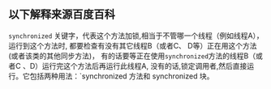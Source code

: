 ## 以下解释来源百度百科

`synchronized` 关键字，代表这个方法加锁,相当于不管哪一个线程（例如线程A），运行到这个方法时,
都要检查有没有其它线程B（或者C、 D等）正在用这个方法(或者该类的其他同步方法)，
有的话要等正在使用`synchronized`方法的线程B（或者C 、D）运行完这个方法后再运行此线程A,
没有的话,锁定调用者,然后直接运行。它包括两种用法：`synchronized 方法和 synchronized 块。  

